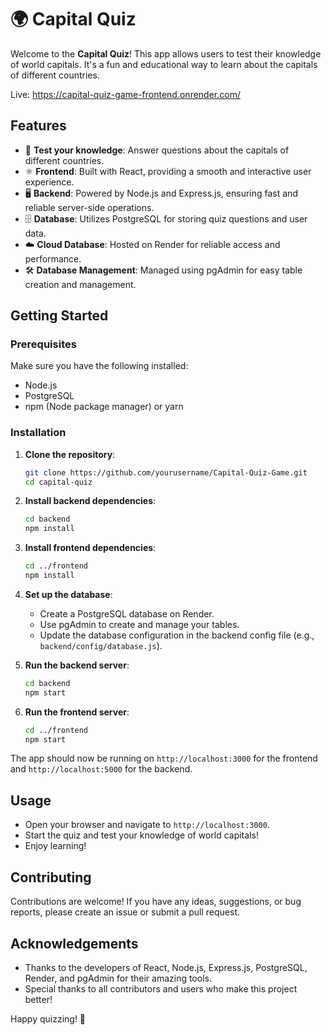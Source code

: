 # 🌍 Capital Quiz

Welcome to the **Capital Quiz**! This app allows users to test their knowledge of world capitals. It's a fun and educational way to learn about the capitals of different countries.

Live: https://capital-quiz-game-frontend.onrender.com/

## Features

- 📝 **Test your knowledge**: Answer questions about the capitals of different countries.
- ⚛️ **Frontend**: Built with React, providing a smooth and interactive user experience.
- 🖥️ **Backend**: Powered by Node.js and Express.js, ensuring fast and reliable server-side operations.
- 🗄️ **Database**: Utilizes PostgreSQL for storing quiz questions and user data.
- ☁️ **Cloud Database**: Hosted on Render for reliable access and performance.
- 🛠️ **Database Management**: Managed using pgAdmin for easy table creation and management.

## Getting Started

### Prerequisites

Make sure you have the following installed:

- Node.js
- PostgreSQL
- npm (Node package manager) or yarn

### Installation

1. **Clone the repository**:
    ```bash
    git clone https://github.com/yourusername/Capital-Quiz-Game.git
    cd capital-quiz
    ```

2. **Install backend dependencies**:
    ```bash
    cd backend
    npm install
    ```

3. **Install frontend dependencies**:
    ```bash
    cd ../frontend
    npm install
    ```

4. **Set up the database**:
    - Create a PostgreSQL database on Render.
    - Use pgAdmin to create and manage your tables.
    - Update the database configuration in the backend config file (e.g., `backend/config/database.js`).

5. **Run the backend server**:
    ```bash
    cd backend
    npm start
    ```

6. **Run the frontend server**:
    ```bash
    cd ../frontend
    npm start
    ```

The app should now be running on `http://localhost:3000` for the frontend and `http://localhost:5000` for the backend.

## Usage

- Open your browser and navigate to `http://localhost:3000`.
- Start the quiz and test your knowledge of world capitals!
- Enjoy learning!

## Contributing

Contributions are welcome! If you have any ideas, suggestions, or bug reports, please create an issue or submit a pull request.


## Acknowledgements

- Thanks to the developers of React, Node.js, Express.js, PostgreSQL, Render, and pgAdmin for their amazing tools.
- Special thanks to all contributors and users who make this project better!

Happy quizzing! 🎉
